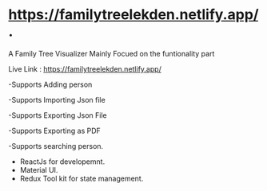 # https://familytreelekden.netlify.app/.
A Family Tree Visualizer 
Mainly Focued on the funtionality part

 Live Link  : https://familytreelekden.netlify.app/
 
-Supports Adding person 

-Supports Importing Json file

-Supports Exporting Json File

-Supports Exporting as PDF

-Supports searching person.

- ReactJs for developemnt.
- Material UI.
- Redux Tool kit for state management.

